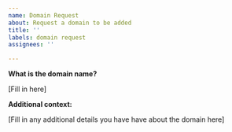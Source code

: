 ```yaml
---
name: Domain Request
about: Request a domain to be added
title: ''
labels: domain request
assignees: ''

---
```


**What is the domain name?**

[Fill in here]

**Additional context:**

[Fill in any additional details you have have about the domain here]

